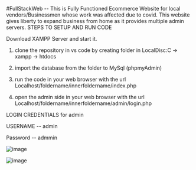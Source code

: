 #FullStackWeb -- This is Fully Functioned Ecommerce Website for local vendors/Businessmen whose work was affected due to covid. This website gives liberty to expand 
business from home as it provides multiple admin servers.
STEPS TO SETUP AND RUN CODE

Download XAMPP Server and start it.

1. clone the repository in vs code by creating folder in LocalDisc:C -> xampp -> htdocs

2. import the database from the folder to MySql (phpmyAdmin)

3. run the code in your web browser with the url Localhost/foldername/innerfoldername/index.php

4. open the admin side in your web browser with the url Localhost/foldername/innerfoldername/admin/login.php

LOGIN CREDENTIALS for admin

USERNAME -- admin

Password -- admmin

![image](https://user-images.githubusercontent.com/65919608/129863369-ba9a988f-147b-4ee2-9970-9f1289e0a305.png)

![image](https://user-images.githubusercontent.com/65919608/129863602-5360f592-c8de-4ef1-b62e-4ba1a539d6ad.png)
